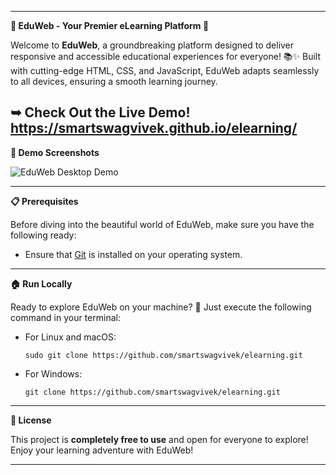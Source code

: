 

---

**🌟 EduWeb - Your Premier eLearning Platform 🌟**

Welcome to **EduWeb**, a groundbreaking platform designed to deliver responsive and accessible educational experiences for everyone! 📚✨ Built with cutting-edge HTML, CSS, and JavaScript, EduWeb adapts seamlessly to all devices, ensuring a smooth learning journey.

**➥ Check Out the Live Demo!**
https://smartswagvivek.github.io/elearning/
---

**🚀 Demo Screenshots**

![EduWeb Desktop Demo](./readme-images/desktop.png "Desktop Demo")

---

**📋 Prerequisites**

Before diving into the beautiful world of EduWeb, make sure you have the following ready:

- Ensure that [Git](https://git-scm.com/downloads "Download Git") is installed on your operating system.

---

**🏠 Run Locally**

Ready to explore EduWeb on your machine? 🚀 Just execute the following command in your terminal:

- For Linux and macOS:
  ```
  sudo git clone https://github.com/smartswagvivek/elearning.git
  ```

- For Windows:
  ```
  git clone https://github.com/smartswagvivek/elearning.git
  ```

---



**📜 License**

This project is **completely free to use** and open for everyone to explore! Enjoy your learning adventure with EduWeb!

---

